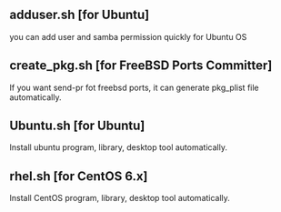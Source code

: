 ## adduser.sh [for Ubuntu]

you can add user and samba permission quickly for Ubuntu OS

## create_pkg.sh [for FreeBSD Ports Committer]

If you want send-pr fot freebsd ports, it can generate pkg_plist file automatically.

## Ubuntu.sh [for Ubuntu]

Install ubuntu program, library, desktop tool automatically.

## rhel.sh [for CentOS 6.x]

Install CentOS program, library, desktop tool automatically.
